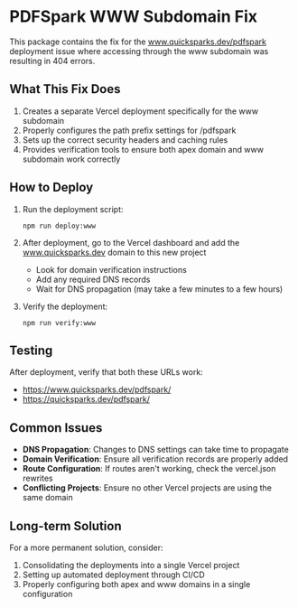 # PDFSpark WWW Subdomain Fix

This package contains the fix for the www.quicksparks.dev/pdfspark deployment issue where accessing through the www subdomain was resulting in 404 errors.

## What This Fix Does

1. Creates a separate Vercel deployment specifically for the www subdomain
2. Properly configures the path prefix settings for /pdfspark
3. Sets up the correct security headers and caching rules
4. Provides verification tools to ensure both apex domain and www subdomain work correctly

## How to Deploy

1. Run the deployment script:
   ```
   npm run deploy:www
   ```

2. After deployment, go to the Vercel dashboard and add the www.quicksparks.dev domain to this new project
   - Look for domain verification instructions
   - Add any required DNS records
   - Wait for DNS propagation (may take a few minutes to a few hours)

3. Verify the deployment:
   ```
   npm run verify:www
   ```

## Testing

After deployment, verify that both these URLs work:
- https://www.quicksparks.dev/pdfspark/
- https://quicksparks.dev/pdfspark/

## Common Issues

- **DNS Propagation**: Changes to DNS settings can take time to propagate
- **Domain Verification**: Ensure all verification records are properly added
- **Route Configuration**: If routes aren't working, check the vercel.json rewrites
- **Conflicting Projects**: Ensure no other Vercel projects are using the same domain

## Long-term Solution

For a more permanent solution, consider:
1. Consolidating the deployments into a single Vercel project
2. Setting up automated deployment through CI/CD
3. Properly configuring both apex and www domains in a single configuration
